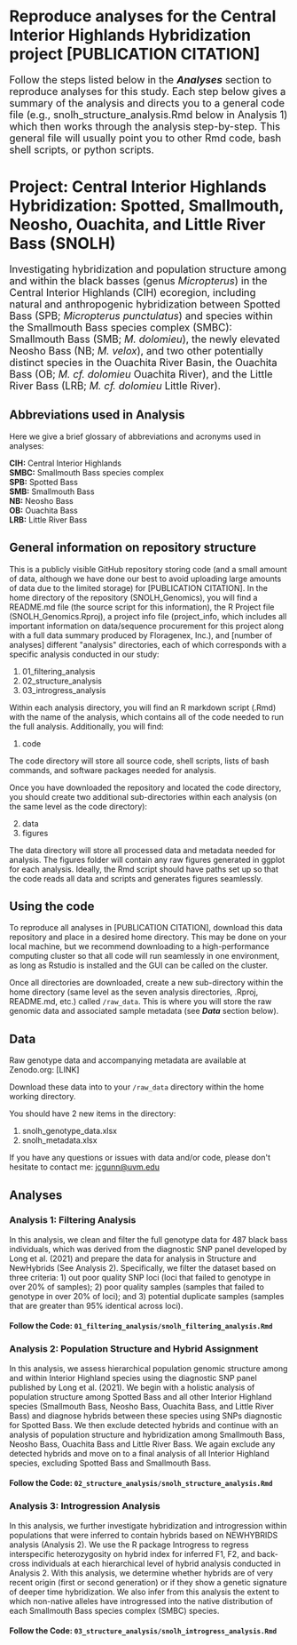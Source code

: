 # Reproduce analyses for the Central Interior Highlands Hybridization project [PUBLICATION CITATION]
<font size="+1">Follow the steps listed below in the <b><i>Analyses</i></b> section to reproduce analyses for this study. Each step below gives a summary of the analysis and directs you to a general code file (e.g., snolh_structure_analysis.Rmd below in Analysis 1) which then works through the analysis step-by-step. This general file will usually point you to other Rmd code, bash shell scripts, or python scripts.</font>

# Project: Central Interior Highlands Hybridization: Spotted, Smallmouth, Neosho, Ouachita, and Little River Bass (SNOLH)
<font size="+1">Investigating hybridization and population structure among and within the black basses (genus <i>Micropterus</i>) in the Central Interior Highlands (CIH) ecoregion, including natural and anthropogenic hybridization between Spotted Bass (SPB; <i>Micropterus punctulatus</i>) and species within the Smallmouth Bass species complex (SMBC): Smallmouth Bass (SMB; <i>M. dolomieu</i>), the newly elevated Neosho Bass (NB; <i>M. velox</i>), and two other potentially distinct species in the Ouachita River Basin, the Ouachita Bass (OB; <i>M. cf. dolomieu </i> Ouachita River), and the Little River Bass (LRB; <i>M. cf. dolomieu </i> Little River).</font>

## Abbreviations used in Analysis
Here we give a brief glossary of abbreviations and acronyms used in analyses:

<b>CIH:</b> Central Interior Highlands <br>
<b>SMBC:</b> Smallmouth Bass species complex <br>
<b>SPB:</b> Spotted Bass <br>
<b>SMB:</b> Smallmouth Bass <br>
<b>NB:</b> Neosho Bass <br>
<b>OB:</b> Ouachita Bass <br>
<b>LRB:</b> Little River Bass <br>

## General information on repository structure
This is a publicly visible GitHub repository storing code (and a small amount of data, although we have done our best to avoid uploading large amounts of data due to the limited storage) for [PUBLICATION CITATION]. In the home directory of the repository (SNOLH_Genomics), you will find a README.md file (the source script for this information), the R Project file (SNOLH_Genomics.Rproj), a project info file (project_info, which includes all important information on data/sequence procurement for this project along with a full data summary produced by Floragenex, Inc.), and [number of analyses] different "analysis" directories, each of which corresponds with a specific analysis conducted in our study:

1) 01_filtering_analysis
2) 02_structure_analysis
3) 03_introgress_analysis

Within each analysis directory, you will find an R markdown script (.Rmd) with the name of the analysis, which contains all of the code needed to run the full analysis. Additionally, you will find:

1) code

The code directory will store all source code, shell scripts, lists of bash commands, and software packages needed for analysis. 

Once you have downloaded the repository and located the code directory, you should create two additional sub-directories within each analysis (on the same level as the code directory):

2) data
3) figures

The data directory will store all processed data and metadata needed for analysis. The figures folder will contain any raw figures generated in ggplot for each analysis. Ideally, the Rmd script should have paths set up so that the code reads all data and scripts and generates figures seamlessly.

## Using the code
To reproduce all analyses in [PUBLICATION CITATION], download this data repository and place in a desired home directory. This may be done on your local machine, but we recommend downloading to a high-performance computing cluster so that all code will run seamlessly in one environment, as long as Rstudio is installed and the GUI can be called on the cluster.

Once all directories are downloaded, create a new sub-directory within the home directory (same level as the seven analysis directories, .Rproj, README.md, etc.) called `/raw_data`. This is where you will store the raw genomic data and associated sample metadata (see <i><b>Data</i></b> section below).

## Data
Raw genotype data and accompanying metadata are available at Zenodo.org: [LINK]

Download these data into to your `/raw_data` directory within the home working directory.

You should have 2 new items in the directory: <br>

1. snolh_genotype_data.xlsx <br>
2. snolh_metadata.xlsx <br>

If you have any questions or issues with data and/or code, please don't hesitate to contact me: jcgunn@uvm.edu

## Analyses

### Analysis 1: Filtering Analysis
In this analysis, we clean and filter the full genotype data for 487 black bass individuals, which was derived from the diagnostic SNP panel developed by Long et al. (2021) and prepare the data for analysis in Structure and NewHybrids (See Analysis 2). Specifically, we filter the dataset based on three criteria: 1) out poor quality SNP loci (loci that failed to genotype in over 20% of samples); 2) poor quality samples (samples that failed to genotype in over 20% of loci); and 3) potential duplicate samples (samples that are greater than 95% identical across loci).

#### Follow the Code: `01_filtering_analysis/snolh_filtering_analysis.Rmd`

### Analysis 2: Population Structure and Hybrid Assignment
In this analysis, we assess hierarchical population genomic structure among and within Interior Highland species using the diagnostic SNP panel published by Long et al. (2021). We begin with a holistic analysis of population structure among Spotted Bass and all other Interior Highland species (Smallmouth Bass, Neosho Bass, Ouachita Bass, and Little River Bass) and diagnose hybrids between these species using SNPs diagnostic for Spotted Bass. We then exclude detected hybrids and continue with an analysis of population structure and hybridization among Smallmouth Bass, Neosho Bass, Ouachita Bass and Little River Bass. We again exclude any detected hybrids and move on to a final analysis of all Interior Highland species, excluding Spotted Bass and Smallmouth Bass.

#### Follow the Code: `02_structure_analysis/snolh_structure_analysis.Rmd`

### Analysis 3: Introgression Analysis
In this analysis, we further investigate hybridization and introgression within populations that were inferred to contain hybrids based on NEWHYBRIDS analysis (Analysis 2). We use the R package Introgress to regress interspecific heterozygosity on hybrid index for inferred F1, F2, and back-cross individuals at each hierarchical level of hybrid analysis conducted in Analysis 2. With this analysis, we determine whether hybrids are of very recent origin (first or second generation) or if they show a genetic signature of deeper time hybridization. We also infer from this analysis the extent to which non-native alleles have introgressed into the native distribution of each Smallmouth Bass species complex (SMBC) species.

#### Follow the Code: `03_structure_analysis/snolh_introgress_analysis.Rmd`

